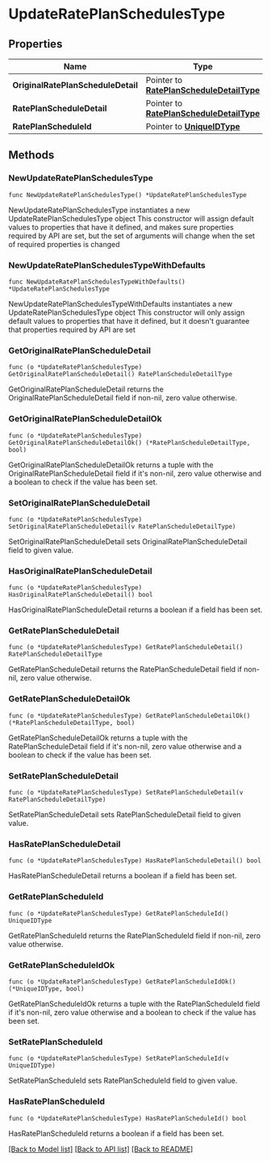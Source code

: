 # UpdateRatePlanSchedulesType

## Properties

Name | Type | Description | Notes
------------ | ------------- | ------------- | -------------
**OriginalRatePlanScheduleDetail** | Pointer to [**RatePlanScheduleDetailType**](RatePlanScheduleDetailType.md) |  | [optional] 
**RatePlanScheduleDetail** | Pointer to [**RatePlanScheduleDetailType**](RatePlanScheduleDetailType.md) |  | [optional] 
**RatePlanScheduleId** | Pointer to [**UniqueIDType**](UniqueIDType.md) |  | [optional] 

## Methods

### NewUpdateRatePlanSchedulesType

`func NewUpdateRatePlanSchedulesType() *UpdateRatePlanSchedulesType`

NewUpdateRatePlanSchedulesType instantiates a new UpdateRatePlanSchedulesType object
This constructor will assign default values to properties that have it defined,
and makes sure properties required by API are set, but the set of arguments
will change when the set of required properties is changed

### NewUpdateRatePlanSchedulesTypeWithDefaults

`func NewUpdateRatePlanSchedulesTypeWithDefaults() *UpdateRatePlanSchedulesType`

NewUpdateRatePlanSchedulesTypeWithDefaults instantiates a new UpdateRatePlanSchedulesType object
This constructor will only assign default values to properties that have it defined,
but it doesn't guarantee that properties required by API are set

### GetOriginalRatePlanScheduleDetail

`func (o *UpdateRatePlanSchedulesType) GetOriginalRatePlanScheduleDetail() RatePlanScheduleDetailType`

GetOriginalRatePlanScheduleDetail returns the OriginalRatePlanScheduleDetail field if non-nil, zero value otherwise.

### GetOriginalRatePlanScheduleDetailOk

`func (o *UpdateRatePlanSchedulesType) GetOriginalRatePlanScheduleDetailOk() (*RatePlanScheduleDetailType, bool)`

GetOriginalRatePlanScheduleDetailOk returns a tuple with the OriginalRatePlanScheduleDetail field if it's non-nil, zero value otherwise
and a boolean to check if the value has been set.

### SetOriginalRatePlanScheduleDetail

`func (o *UpdateRatePlanSchedulesType) SetOriginalRatePlanScheduleDetail(v RatePlanScheduleDetailType)`

SetOriginalRatePlanScheduleDetail sets OriginalRatePlanScheduleDetail field to given value.

### HasOriginalRatePlanScheduleDetail

`func (o *UpdateRatePlanSchedulesType) HasOriginalRatePlanScheduleDetail() bool`

HasOriginalRatePlanScheduleDetail returns a boolean if a field has been set.

### GetRatePlanScheduleDetail

`func (o *UpdateRatePlanSchedulesType) GetRatePlanScheduleDetail() RatePlanScheduleDetailType`

GetRatePlanScheduleDetail returns the RatePlanScheduleDetail field if non-nil, zero value otherwise.

### GetRatePlanScheduleDetailOk

`func (o *UpdateRatePlanSchedulesType) GetRatePlanScheduleDetailOk() (*RatePlanScheduleDetailType, bool)`

GetRatePlanScheduleDetailOk returns a tuple with the RatePlanScheduleDetail field if it's non-nil, zero value otherwise
and a boolean to check if the value has been set.

### SetRatePlanScheduleDetail

`func (o *UpdateRatePlanSchedulesType) SetRatePlanScheduleDetail(v RatePlanScheduleDetailType)`

SetRatePlanScheduleDetail sets RatePlanScheduleDetail field to given value.

### HasRatePlanScheduleDetail

`func (o *UpdateRatePlanSchedulesType) HasRatePlanScheduleDetail() bool`

HasRatePlanScheduleDetail returns a boolean if a field has been set.

### GetRatePlanScheduleId

`func (o *UpdateRatePlanSchedulesType) GetRatePlanScheduleId() UniqueIDType`

GetRatePlanScheduleId returns the RatePlanScheduleId field if non-nil, zero value otherwise.

### GetRatePlanScheduleIdOk

`func (o *UpdateRatePlanSchedulesType) GetRatePlanScheduleIdOk() (*UniqueIDType, bool)`

GetRatePlanScheduleIdOk returns a tuple with the RatePlanScheduleId field if it's non-nil, zero value otherwise
and a boolean to check if the value has been set.

### SetRatePlanScheduleId

`func (o *UpdateRatePlanSchedulesType) SetRatePlanScheduleId(v UniqueIDType)`

SetRatePlanScheduleId sets RatePlanScheduleId field to given value.

### HasRatePlanScheduleId

`func (o *UpdateRatePlanSchedulesType) HasRatePlanScheduleId() bool`

HasRatePlanScheduleId returns a boolean if a field has been set.


[[Back to Model list]](../README.md#documentation-for-models) [[Back to API list]](../README.md#documentation-for-api-endpoints) [[Back to README]](../README.md)


